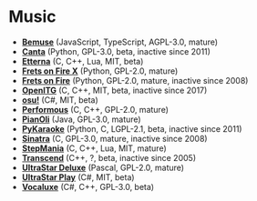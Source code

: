 [comment]: # (autogenerated content, do not edit)
# Music

- **[Bemuse](../bemuse.md)** (JavaScript, TypeScript, AGPL-3.0, mature)
- **[Canta](../canta.md)** (Python, GPL-3.0, beta, inactive since 2011)
- **[Etterna](../etterna.md)** (C, C++, Lua, MIT, beta)
- **[Frets on Fire X](../frets_on_fire_x.md)** (Python, GPL-2.0, mature)
- **[Frets on Fire](../frets_on_fire.md)** (Python, GPL-2.0, mature, inactive since 2008)
- **[OpenITG](../openitg.md)** (C, C++, MIT, beta, inactive since 2017)
- **[osu!](../osu.md)** (C#, MIT, beta)
- **[Performous](../performous.md)** (C, C++, GPL-2.0, mature)
- **[PianOli](../pianoli.md)** (Java, GPL-3.0, mature)
- **[PyKaraoke](../pykaraoke.md)** (Python, C, LGPL-2.1, beta, inactive since 2011)
- **[Sinatra](../sinatra.md)** (C, GPL-3.0, mature, inactive since 2008)
- **[StepMania](../stepmania.md)** (C, C++, Lua, MIT, mature)
- **[Transcend](../transcend.md)** (C++, ?, beta, inactive since 2005)
- **[UltraStar Deluxe](../ultrastar_deluxe.md)** (Pascal, GPL-2.0, mature)
- **[UltraStar Play](../ultrastar_play.md)** (C#, MIT, beta)
- **[Vocaluxe](../vocaluxe.md)** (C#, C++, GPL-3.0, beta)